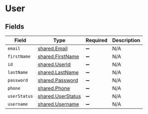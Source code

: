 # User


## Fields

| Field                                                         | Type                                                          | Required                                                      | Description                                                   |
| ------------------------------------------------------------- | ------------------------------------------------------------- | ------------------------------------------------------------- | ------------------------------------------------------------- |
| `email`                                                       | [shared.Email](../../../sdk/models/shared/email.md)           | :heavy_minus_sign:                                            | N/A                                                           |
| `firstName`                                                   | [shared.FirstName](../../../sdk/models/shared/firstname.md)   | :heavy_minus_sign:                                            | N/A                                                           |
| `id`                                                          | [shared.UserId](../../../sdk/models/shared/userid.md)         | :heavy_minus_sign:                                            | N/A                                                           |
| `lastName`                                                    | [shared.LastName](../../../sdk/models/shared/lastname.md)     | :heavy_minus_sign:                                            | N/A                                                           |
| `password`                                                    | [shared.Password](../../../sdk/models/shared/password.md)     | :heavy_minus_sign:                                            | N/A                                                           |
| `phone`                                                       | [shared.Phone](../../../sdk/models/shared/phone.md)           | :heavy_minus_sign:                                            | N/A                                                           |
| `userStatus`                                                  | [shared.UserStatus](../../../sdk/models/shared/userstatus.md) | :heavy_minus_sign:                                            | N/A                                                           |
| `username`                                                    | [shared.Username](../../../sdk/models/shared/username.md)     | :heavy_minus_sign:                                            | N/A                                                           |